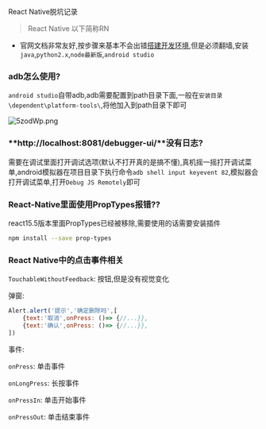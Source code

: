 React Native脱坑记录

> React Native 以下简称RN

- 官网文档非常友好,按步骤来基本不会出错[搭建开发环境](https://reactnative.cn/docs/getting-started.html),但是必须翻墙,安装`java`,`python2.x`,`node最新版`,`android studio`

### adb怎么使用?

`android studio`自带adb,adb需要配置到path目录下面,一般在`安装目录\dependent\platform-tools\`,将他加入到path目录下即可

![5zodWp.png](https://s1.ax2x.com/2018/11/21/5zodWp.png)

### **http://localhost:8081/debugger-ui/**没有日志?

需要在调试里面打开调试选项(默认不打开真的是搞不懂),真机摇一摇打开调试菜单,android模拟器在项目目录下执行命令`adb shell input keyevent 82`,模拟器会打开调试菜单,打开`Debug JS Remotely`即可

### React-Native里面使用PropTypes报错??

react15.5版本里面PropTypes已经被移除,需要使用的话需要安装插件

```bash
npm install --save prop-types
```





### React Native中的点击事件相关

`TouchableWithoutFeedback`: 按钮,但是没有视觉变化

弹窗:

```JavaScript
Alert.alert('提示','确定删除吗',[
    {text:'取消',onPress: ()=> {//...}},
    {text:'确认',onPress: ()=> {//...}},
])
```



事件: 

`onPress`: 单击事件

`onLongPress`: 长按事件

`onPressIn`: 单击开始事件

`onPressOut`: 单击结束事件

